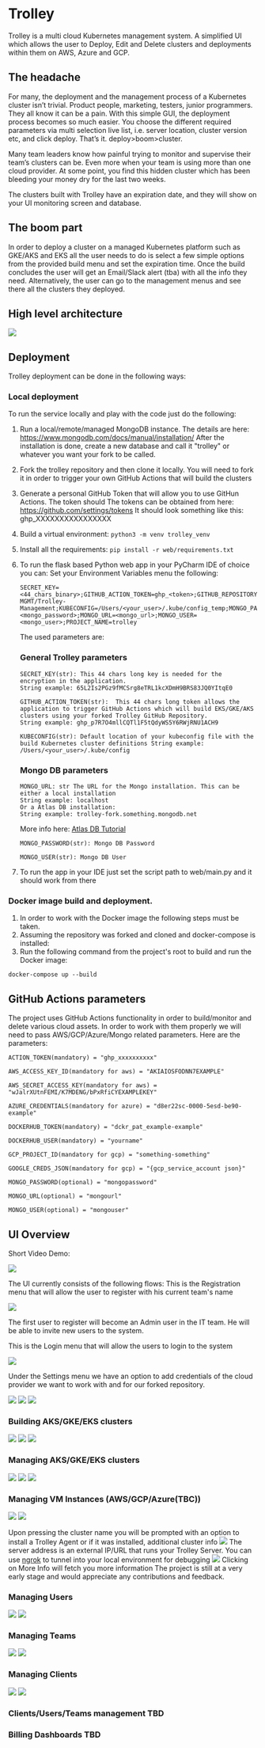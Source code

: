 # Trolley

Trolley is a multi cloud Kubernetes management system. A simplified UI which allows the user to Deploy, Edit and Delete clusters and deployments within them on AWS, Azure and GCP. 

## The headache 
For many, the deployment and the management process of a Kubernetes cluster isn’t trivial. Product people, marketing, testers, junior programmers. They all know it can be a pain. With this simple GUI, the deployment process becomes so much easier. You choose the different required parameters via multi selection live list, i.e. server location, cluster version etc, and click deploy. That’s it. deploy>boom>cluster.

Many team leaders know how painful trying to monitor and supervise their team’s clusters can be. Even more when your team is using more than one cloud provider. At some point, you find this hidden cluster which has been bleeding your money dry for the last two weeks. 

The clusters built with Trolley have an expiration date, and they will show on your UI  monitoring screen and database.

## The boom part
In order to deploy a cluster on a managed Kubernetes platform such as GKE/AKS and EKS all the user needs to do is select a few simple options from the provided build menu and set the expiration time. 
Once the build concludes the user will get an Email/Slack alert (tba) with all the info they need.
Alternatively, the user can go to the management menus and see there all the clusters they deployed.

## High level architecture
![](documentation/trolley_diagram.png)

## Deployment
Trolley deployment can be done in the following ways:

### Local deployment
To run the service locally and play with the code just do the following:
1. Run a local/remote/managed MongoDB instance. The details are here:
https://www.mongodb.com/docs/manual/installation/
After the installation is done, create a new database and call it "trolley" or whatever you want your fork to be called.
2. Fork the trolley repository and then clone it locally.
You will need to fork it in order to trigger your own GitHub Actions that will build the clusters
3. Generate a personal GitHub Token that will allow you to use GitHun Actions. The token should The tokens can be obtained from here:
https://github.com/settings/tokens
It should look something like this: ghp_XXXXXXXXXXXXXXXX
4. Build a virtual environment:
        ```
        python3 -m venv trolley_venv
        ```
5. Install all the requirements:
        ```
        pip install -r web/requirements.txt
        ```
6. To run the flask based Python web app in your PyCharm IDE of choice you can:
Set your Environment Variables menu the following:

    ```
    SECRET_KEY=<44_chars_binary>;GITHUB_ACTION_TOKEN=ghp_<token>;GITHUB_REPOSITORY=Trolley-MGMT/Trolley-Management;KUBECONFIG=/Users/<your_user>/.kube/config_temp;MONGO_PASSWORD=<mongo_password>;MONGO_URL=<mongo_url>;MONGO_USER=<mongo_user>;PROJECT_NAME=trolley
    ```
    
    The used parameters are:
    
    ### General Trolley parameters
    ```
    SECRET_KEY(str): This 44 chars long key is needed for the encryption in the application. 
    String example: 65L2Is2PGz9fMCSrg8eTRL1kcXDmH9BRS83JQ0YItqE0
    ```
    
    ```
    GITHUB_ACTION_TOKEN(str):  This 44 chars long token allows the application to trigger GitHub Actions which will build EKS/GKE/AKS clusters using your forked Trolley GitHub Repository.
    String example: ghp_p7R7O4mllCQTl1F5tQdyWS5Y6RWjRNU1ACH9
    ```
    
    ````
    KUBECONFIG(str): Default location of your kubeconfig file with the build Kubernetes cluster definitions String example: /Users/<your_user>/.kube/config
    ````
    ### Mongo DB parameters

    ````
    MONGO_URL: str The URL for the Mongo installation. This can be either a local installation
    String example: localhost
    Or a Atlas DB installation:  
    String example: trolley-fork.something.mongodb.net
    ````
    More info here: [Atlas DB Tutorial](https://www.mongodb.com/basics/mongodb-atlas-tutorial)
    ````
    MONGO_PASSWORD(str): Mongo DB Password
    ````
    ````
    MONGO_USER(str): Mongo DB User
    ````
    
7. To run the app in your IDE just set the script path to web/main.py and it should work from there


### Docker image build and deployment.
1. In order to work with the Docker image the following steps must be taken.
2. Assuming the repository was forked and cloned and docker-compose is installed:
3. Run the following command from the project's root to build and run the Docker image:

``
docker-compose up --build
``

## GitHub Actions parameters
The project uses GitHub Actions functionality in order to build/monitor and delete various cloud assets.
In order to work with them properly we will need to pass AWS/GCP/Azure/Mongo related parameters.
Here are the parameters:

    
    ACTION_TOKEN(mandatory) = "ghp_xxxxxxxxxx"
    
    AWS_ACCESS_KEY_ID(mandatory for aws) = "AKIAIOSFODNN7EXAMPLE"

    AWS_SECRET_ACCESS_KEY(mandatory for aws) = "wJalrXUtnFEMI/K7MDENG/bPxRfiCYEXAMPLEKEY"

    AZURE_CREDENTIALS(mandatory for azure) = "d8er22sc-0000-5esd-be90-example"

    DOCKERHUB_TOKEN(mandatory) = "dckr_pat_example-example"

    DOCKERHUB_USER(mandatory) = "yourname"

    GCP_PROJECT_ID(mandatory for gcp) = "something-something"

    GOOGLE_CREDS_JSON(mandatory for gcp) = "{gcp_service_account json}"

    MONGO_PASSWORD(optional) = "mongopassword"

    MONGO_URL(optional) = "mongourl"

    MONGO_USER(optional) = "mongouser"


## UI Overview
Short Video Demo:


[//]: # ([![Watch the video]&#40;https://i9.ytimg.com/vi/GHJHqFtwDHc/mq2.jpg?sqp=CMSns6MG&rs=AOn4CLAkfQDCGLI02dkYu2PPDsX8tj3aGg&#41;]&#40;https://www.youtube.com/watch?v=GHJHqFtwDHc&#41;)
![](documentation/trolley_demo_admin.gif)

The UI currently consists of the following flows:
This is the Registration menu that will allow the user to register with his current team's name

![](documentation/register.png)

The first user to register will become an Admin user in the IT team.
He will be able to invite new users to the system.

This is the Login menu that will allow the users to login to the system

![](documentation/login.png)

Under the Settings menu we have an option to add credentials of the cloud provider we want to work with and for our forked repository.

![](documentation/aws_settings.png)
![](documentation/gcp-settings.png)
![](documentation/azure-settings.png)

### Building AKS/GKE/EKS clusters
![](documentation/build_aks_clusters.png)
![](documentation/build_gke_clusters.png)
![](documentation/build_eks_clusters.png)

### Managing AKS/GKE/EKS clusters
![](documentation/manage_aks.png)
![](documentation/manage_gke.png)
![](documentation/manage_eks.png)

### Managing VM Instances (AWS/GCP/Azure(TBC))
![](documentation/manage_aws_ec2_instances.png)
![](documentation/manage_gcp_vm_instances.png)



Upon pressing the cluster name you will be prompted with an option to install a Trolley Agent or if it was installed, additional cluster info
![](documentation/cluster_install_trolley_agent.png)
The server address is an external IP/URL that runs your Trolley Server. You can use [ngrok](https://ngrok.com/) to tunnel into your local environment for debugging
![](documentation/cluster_additional_info.png)
Clicking on More Info will fetch you more information
The project is still at a very early stage and would appreciate any contributions and feedback.  

### Managing Users
![](documentation/manage_users.png)
![](documentation/add_user.png)

### Managing Teams
![](documentation/manage_teams.png)
![](documentation/add_team.png)

### Managing Clients
![](documentation/manage_clients.png)
![](documentation/add_client.png)

### Clients/Users/Teams management TBD
### Billing Dashboards TBD
